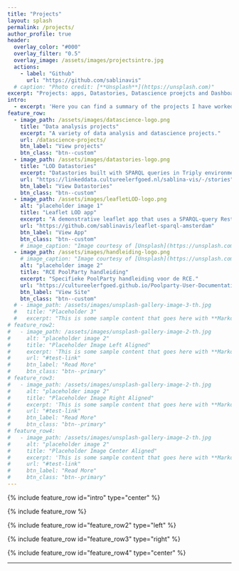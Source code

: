```yaml
---
title: "Projects"
layout: splash
permalink: /projects/
author_profile: true
header:
  overlay_color: "#000"
  overlay_filter: "0.5"
  overlay_image: /assets/images/projectsintro.jpg
  actions:
    - label: "Github"
      url: "https://github.com/sablinavis"
  # caption: "Photo credit: [**Unsplash**](https://unsplash.com)"
excerpt: "Projects: apps, Datastories, Datascience proejcts and Dashboards."
intro: 
  - excerpt: 'Here you can find a summary of the projects I have worked on or am curretly working on that are public for viewing.'
feature_row:
  - image_path: /assets/images/datascience-logo.png
    title: "Data analysis projects"
    excerpt: "A variety of data analysis and datascience projects."
    url: /datascience-projects/
    btn_label: "View projects"
    btn_class: "btn--custom"
  - image_path: /assets/images/datastories-logo.png
    title: "LOD Datastories"
    excerpt: "Datastories built with SPARQL queries in Triply environment"
    url: "https://linkeddata.cultureelerfgoed.nl/sablina-vis/-/stories"
    btn_label: "View Datastories"
    btn_class: "btn--custom"
  - image_path: /assets/images/leafletLOD-logo.png
    alt: "placeholder image 1"
    title: "Leaflet LOD app"
    excerpt: "A demonstrative leaflet app that uses a SPARQL-query RestAPI to populate the map."
    url: "https://github.com/sablinavis/leaflet-sparql-amsterdam"
    btn_label: "View App"
    btn_class: "btn--custom"
    # image_caption: "Image courtesy of [Unsplash](https://unsplash.com/)"
  - image_path: /assets/images/handleiding-logo.png
    # image_caption: "Image courtesy of [Unsplash](https://unsplash.com/)"
    alt: "placeholder image 2"
    title: "RCE PoolParty handleiding"
    excerpt: "Specifieke PoolParty handleiding voor de RCE."
    url: "https://cultureelerfgoed.github.io/Poolparty-User-Documentation/"
    btn_label: "View Site"
    btn_class: "btn--custom"
  # - image_path: /assets/images/unsplash-gallery-image-3-th.jpg
  #   title: "Placeholder 3"
  #   excerpt: "This is some sample content that goes here with **Markdown** formatting."
# feature_row2:
#   - image_path: /assets/images/unsplash-gallery-image-2-th.jpg
#     alt: "placeholder image 2"
#     title: "Placeholder Image Left Aligned"
#     excerpt: 'This is some sample content that goes here with **Markdown** formatting. Left aligned with `type="left"`'
#     url: "#test-link"
#     btn_label: "Read More"
#     btn_class: "btn--primary"
# feature_row3:
#   - image_path: /assets/images/unsplash-gallery-image-2-th.jpg
#     alt: "placeholder image 2"
#     title: "Placeholder Image Right Aligned"
#     excerpt: 'This is some sample content that goes here with **Markdown** formatting. Right aligned with `type="right"`'
#     url: "#test-link"
#     btn_label: "Read More"
#     btn_class: "btn--primary"
# feature_row4:
#   - image_path: /assets/images/unsplash-gallery-image-2-th.jpg
#     alt: "placeholder image 2"
#     title: "Placeholder Image Center Aligned"
#     excerpt: 'This is some sample content that goes here with **Markdown** formatting. Centered with `type="center"`'
#     url: "#test-link"
#     btn_label: "Read More"
#     btn_class: "btn--primary"
---
```


{% include feature_row id="intro" type="center" %}

{% include feature_row %}

{% include feature_row id="feature_row2" type="left" %}

{% include feature_row id="feature_row3" type="right" %}

{% include feature_row id="feature_row4" type="center" %}

---
